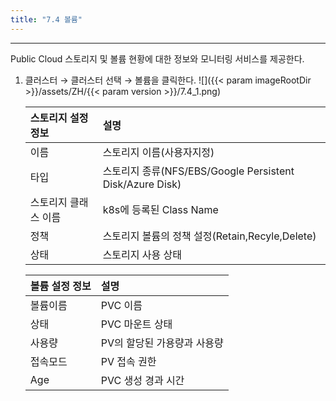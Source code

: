 ```yaml
---
title: "7.4 볼륨"
---
```


---
Public Cloud 스토리지 및 볼륨 현황에 대한 정보와 모니터링 서비스를 제공한다.

1. 클러스터 → 클러스터 선택 → 볼륨을 클릭한다.
    ![]({{< param imageRootDir >}}/assets/ZH/{{< param version >}}/7.4_1.png)
    
    | **스토리지 설정 정보** | **설명**                                               |
    | :------------- | :--------------------------------------------------- |
    | 이름             | 스토리지 이름\(사용자지정\)                                     |
    | 타입             | 스토리지 종류\(NFS/EBS/Google Persistent Disk/Azure Disk\) |
    | 스토리지 클래스 이름    | k8s에 등록된 Class Name                                  |
    | 정책             | 스토리지 볼륨의 정책 설정\(Retain,Recyle,Delete\)               |
    | 상태             | 스토리지 사용 상태                                           |
    
    | **볼륨 설정 정보** | **설명**           |
    | :----------- | :--------------- |
    | 볼륨이름         | PVC 이름           |
    | 상태           | PVC 마운트 상태       |
    | 사용량          | PV의 할당된 가용량과 사용량 |
    | 접속모드         | PV 접속 권한         |
    | Age          | PVC 생성 경과 시간     |
